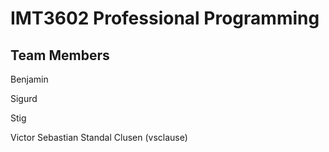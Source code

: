 # IMT3602 Professional Programming 

## Team Members
Benjamin  

Sigurd  

Stig  

Victor Sebastian Standal Clusen (vsclause)  

